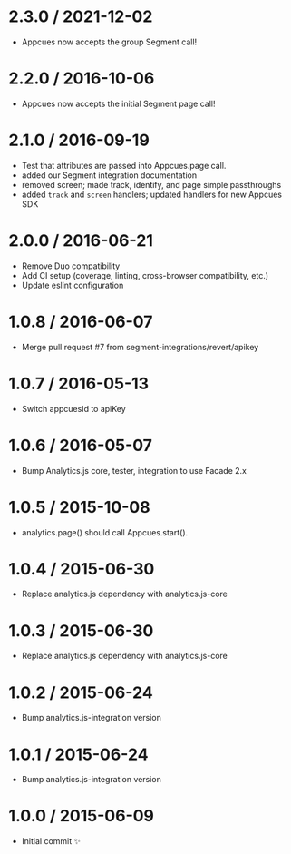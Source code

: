 2.3.0 / 2021-12-02
==================

  * Appcues now accepts the group Segment call!


2.2.0 / 2016-10-06
==================

  * Appcues now accepts the initial Segment page call! 

2.1.0 / 2016-09-19
==================

  * Test that attributes are passed into Appcues.page call.
  * added our Segment integration documentation
  * removed screen; made track, identify, and page simple passthroughs
  * added `track` and `screen` handlers; updated handlers for new Appcues SDK

2.0.0 / 2016-06-21
==================

  * Remove Duo compatibility
  * Add CI setup (coverage, linting, cross-browser compatibility, etc.)
  * Update eslint configuration


1.0.8 / 2016-06-07
==================

  * Merge pull request #7 from segment-integrations/revert/apikey

1.0.7 / 2016-05-13
==================

  * Switch appcuesId to apiKey

1.0.6 / 2016-05-07
==================

  * Bump Analytics.js core, tester, integration to use Facade 2.x

1.0.5 / 2015-10-08
==================

  * analytics.page() should call Appcues.start().

1.0.4 / 2015-06-30
==================

  * Replace analytics.js dependency with analytics.js-core

1.0.3 / 2015-06-30
==================

  * Replace analytics.js dependency with analytics.js-core

1.0.2 / 2015-06-24
==================

  * Bump analytics.js-integration version

1.0.1 / 2015-06-24
==================

  * Bump analytics.js-integration version

1.0.0 / 2015-06-09
==================

  * Initial commit :sparkles:
